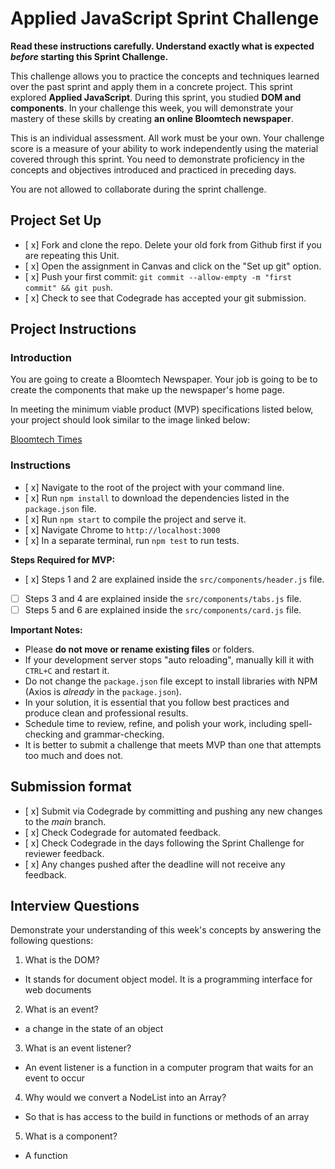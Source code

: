 # Applied JavaScript Sprint Challenge

**Read these instructions carefully. Understand exactly what is expected _before_ starting this Sprint Challenge.**

This challenge allows you to practice the concepts and techniques learned over the past sprint and apply them in a concrete project. This sprint explored **Applied JavaScript**. During this sprint, you studied **DOM and components**. In your challenge this week, you will demonstrate your mastery of these skills by creating **an online Bloomtech newspaper**.

This is an individual assessment. All work must be your own. Your challenge score is a measure of your ability to work independently using the material covered through this sprint. You need to demonstrate proficiency in the concepts and objectives introduced and practiced in preceding days.

You are not allowed to collaborate during the sprint challenge.

## Project Set Up

- [ x] Fork and clone the repo. Delete your old fork from Github first if you are repeating this Unit.
- [ x] Open the assignment in Canvas and click on the "Set up git" option.
- [ x] Push your first commit: `git commit --allow-empty -m "first commit" && git push`.
- [ x] Check to see that Codegrade has accepted your git submission.

## Project Instructions

### Introduction

You are going to create a Bloomtech Newspaper. Your job is going to be to create the components that make up the newspaper's home page.

In meeting the minimum viable product (MVP) specifications listed below, your project should look similar to the image linked below:

[Bloomtech Times](https://tk-assets.lambdaschool.com/cac4803c-6e8f-4846-be0e-b20d82a34a73_lambda-times.png)

### Instructions

- [ x] Navigate to the root of the project with your command line.
- [ x] Run `npm install` to download the dependencies listed in the `package.json` file.
- [ x] Run `npm start` to compile the project and serve it.
- [ x] Navigate Chrome to `http://localhost:3000`
- [ x] In a separate terminal, run `npm test` to run tests.

**Steps Required for MVP:**

- [ x] Steps 1 and 2 are explained inside the `src/components/header.js` file.
- [ ] Steps 3 and 4 are explained inside the `src/components/tabs.js` file.
- [ ] Steps 5 and 6 are explained inside the `src/components/card.js` file.

**Important Notes:**

- Please **do not move or rename existing files** or folders.
- If your development server stops "auto reloading", manually kill it with `CTRL+C` and restart it.
- Do not change the `package.json` file except to install libraries with NPM (Axios is _already_ in the `package.json`).
- In your solution, it is essential that you follow best practices and produce clean and professional results.
- Schedule time to review, refine, and polish your work, including spell-checking and grammar-checking.
- It is better to submit a challenge that meets MVP than one that attempts too much and does not.

## Submission format

- [ x] Submit via Codegrade by committing and pushing any new changes to the *main* branch.
- [ x] Check Codegrade for automated feedback.
- [ x] Check Codegrade in the days following the Sprint Challenge for reviewer feedback.
- [ x] Any changes pushed after the deadline will not receive any feedback.

## Interview Questions

Demonstrate your understanding of this week's concepts by answering the following questions:

1. What is the DOM?
- It stands for document object model. It is a programming interface for web documents
2. What is an event?
- a change in the state of an object
3. What is an event listener?
- An event listener is a function in a computer program that waits for an event to occur 
4. Why would we convert a NodeList into an Array?
- So that is has access to the build in functions or methods of an array
5. What is a component?
- A function